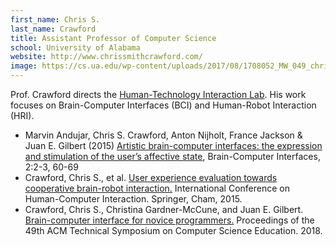 ```yaml
---
first_name: Chris S.
last_name: Crawford
title: Assistant Professor of Computer Science
school: University of Alabama
website: http://www.chrissmithcrawford.com/
image: https://cs.ua.edu/wp-content/uploads/2017/08/1708052_MW_049_chris_crawford-800x1000.jpg
---
```

Prof. Crawford directs the [Human-Technology Interaction Lab](https://htil.github.io/). His work focuses on Brain-Computer Interfaces (BCI) and Human-Robot Interaction (HRI).
* Marvin Andujar, Chris S. Crawford, Anton Nijholt, France Jackson & Juan E. Gilbert (2015) [Artistic brain-computer interfaces: the expression and stimulation of the user’s affective state](https://www.tandfonline.com/doi/abs/10.1080/2326263X.2015.1104613), Brain-Computer Interfaces, 2:2-3, 60-69
* Crawford, Chris S., et al. [User experience evaluation towards cooperative brain-robot interaction.](https://link.springer.com/chapter/10.1007/978-3-319-20901-2_17) International Conference on Human-Computer Interaction. Springer, Cham, 2015.
* Crawford, Chris S., Christina Gardner-McCune, and Juan E. Gilbert. [Brain-computer interface for novice programmers.](https://dl.acm.org/doi/pdf/10.1145/3159450.3159603?casa_token=c0QZtkaVYO4AAAAA:HJw2viFZ0rK_2IrPk4EApLAY51hxQVni_yNrU2_eM9JV55dyVVuFdIhFUPSSpcTPRVyp51vIH3zn-g) Proceedings of the 49th ACM Technical Symposium on Computer Science Education. 2018.